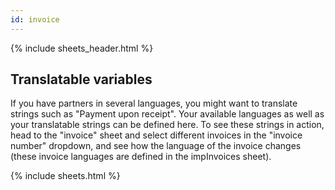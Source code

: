 ```yaml
---
id: invoice
---
```


{% include sheets_header.html %}

Translatable variables
-----

If you have partners in several languages, you might want to translate strings such as "Payment upon receipt". Your available languages as well as your translatable strings can be defined here. To see these strings in action, head to the "invoice" sheet and select different invoices in the "invoice number" dropdown, and see how the language of the invoice changes (these invoice languages are defined in the impInvoices sheet).

{% include sheets.html %}
